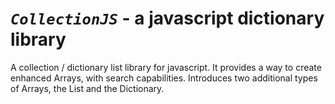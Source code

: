 # _`CollectionJS`_ - a javascript dictionary library

A collection / dictionary list library for javascript. It provides a way to create enhanced Arrays, with search capabilities. Introduces two additional types of Arrays, the List and the Dictionary.